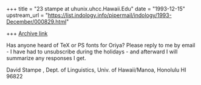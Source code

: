 +++
title = "23 stampe at uhunix.uhcc.Hawaii.Edu"
date = "1993-12-15"
upstream_url = "https://list.indology.info/pipermail/indology/1993-December/000829.html"

+++
[Archive link](https://list.indology.info/pipermail/indology/1993-December/000829.html)

Has anyone heard of TeX or PS fonts for Oriya?
Please reply to me by email - I have had to unsubscribe during
the holidays - and afterward I will summarize any responses I get.

David Stampe <stampe at uhunix.uhcc.hawaii.edu>, <stampe at uhunix.bitnet>
Dept. of Linguistics, Univ. of Hawaii/Manoa, Honolulu HI 96822





